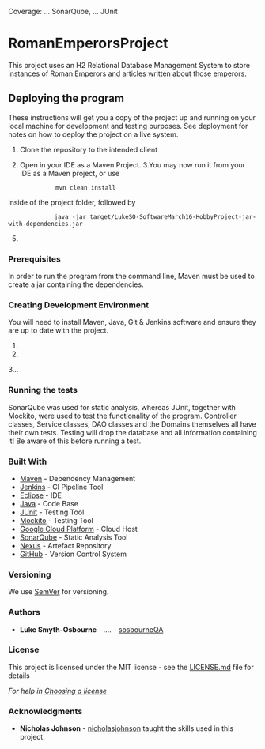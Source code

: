 Coverage: ... SonarQube, ... JUnit

# RomanEmperorsProject

This project uses an H2 Relational Database Management System to store instances of Roman Emperors and articles written about those emperors.

## Deploying the program

These instructions will get you a copy of the project up and running on your local machine for development and testing purposes. See deployment for notes on how to deploy the project on a live system.

1. Clone the repository to the intended client
2. Open in your IDE as a Maven Project.
3.You may now run it from your IDE as a Maven project, or use

                 mvn clean install

inside of the project folder, followed by

                 java -jar target/LukeSO-SoftwareMarch16-HobbyProject-jar-with-dependencies.jar

5. 

### Prerequisites

In order to run the program from the command line, Maven must be used to create a jar containing the dependencies. 

### Creating Development Environment 

You will need to install Maven, Java, Git & Jenkins software and ensure they are up to date with the project.

1. 
2.
3...


### Running the tests

SonarQube was used for static analysis, whereas JUnit, together with Mockito, were used to test the functionality of the program. Controller classes, Service classes, DAO classes and the Domains themselves all have their own tests. Testing will drop the database and all information containing it! Be aware of this before running a test.



### Built With

* [Maven](https://maven.apache.org/) - Dependency Management
* [Jenkins](https://www.jenkins.io/) - CI Pipeline Tool
* [Eclipse](https://www.eclipse.org/) - IDE
* [Java](https://www.java.com/en/download/) - Code Base
* [JUnit](https://junit.org/junit4/) - Testing Tool
* [Mockito](https://site.mockito.org/) - Testing Tool
* [Google Cloud Platform](https://cloud.google.com/) - Cloud Host
* [SonarQube](https://www.sonarqube.org/) - Static Analysis Tool
* [Nexus](https://repository.apache.org/) - Artefact Repository
* [GitHub](https://github.com/) - Version Control System

### Versioning

We use [SemVer](http://semver.org/) for versioning.

### Authors

* **Luke Smyth-Osbourne** - *....* - [sosbourneQA](https://github.com/sosbourneQA)


### License

This project is licensed under the MIT license - see the [LICENSE.md](LICENSE.md) file for details 

*For help in [Choosing a license](https://choosealicense.com/)*

### Acknowledgments

* **Nicholas Johnson**  - [nicholasjohnson](https://github.com/nickrstewarttds) taught the skills used in this project.

